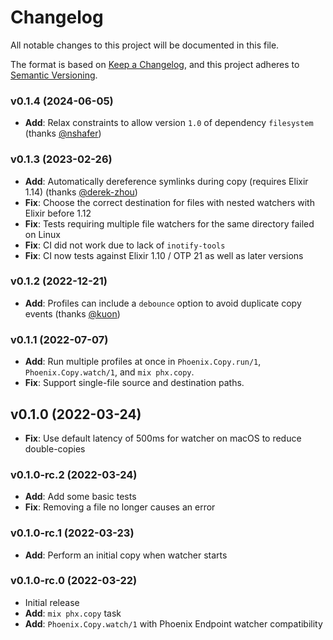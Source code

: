 # Changelog

All notable changes to this project will be documented in this file.

The format is based on [Keep a Changelog](https://keepachangelog.com/en/1.0.0/),
and this project adheres to [Semantic Versioning](https://semver.org/spec/v2.0.0.html).

### v0.1.4 (2024-06-05)

* **Add**: Relax constraints to allow version `1.0` of dependency `filesystem` (thanks [@nshafer](https://github.com/nshafer))

### v0.1.3 (2023-02-26)

* **Add**: Automatically dereference symlinks during copy (requires Elixir 1.14) (thanks [@derek-zhou](https://github.com/derek-zhou))
* **Fix**: Choose the correct destination for files with nested watchers with Elixir before 1.12
* **Fix**: Tests requiring multiple file watchers for the same directory failed on Linux
* **Fix**: CI did not work due to lack of `inotify-tools`
* **Fix**: CI now tests against Elixir 1.10 / OTP 21 as well as later versions

### v0.1.2 (2022-12-21)

* **Add**: Profiles can include a `debounce` option to avoid duplicate copy events (thanks [@kuon](https://github.com/kuon))

### v0.1.1 (2022-07-07)

* **Add**: Run multiple profiles at once in `Phoenix.Copy.run/1`, `Phoenix.Copy.watch/1`, and `mix phx.copy`.
* **Fix**: Support single-file source and destination paths.

## v0.1.0 (2022-03-24)

* **Fix**: Use default latency of 500ms for watcher on macOS to reduce double-copies

### v0.1.0-rc.2 (2022-03-24)

* **Add**: Add some basic tests
* **Fix**: Removing a file no longer causes an error

### v0.1.0-rc.1 (2022-03-23)

* **Add**: Perform an initial copy when watcher starts

### v0.1.0-rc.0 (2022-03-22)

* Initial release
* **Add**: `mix phx.copy` task
* **Add**: `Phoenix.Copy.watch/1` with Phoenix Endpoint watcher compatibility
